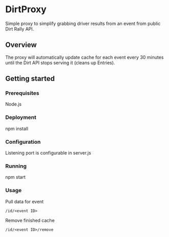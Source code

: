 # DirtProxy
Simple proxy to simplify grabbing driver results from an event from public Dirt Rally API.
## Overview
The proxy will automatically update cache for each event every 30 minutes until the Dirt API stops serving it (cleans up Entries).
## Getting started
### Prerequisites
Node.js
### Deployment
npm install
### Configuration
Listening port is configurable in server.js
### Running
npm start
### Usage
Pull data for event

```
/id/<event ID>
```

Remove finished cache

```
/id/<event ID>/remove
```